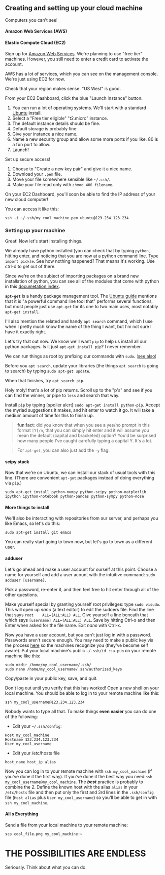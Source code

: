 ## Creating and setting up your cloud machine

Computers you can't see!

#### Amazon Web Services (AWS)
#### Elastic Compute Cloud (EC2)

Sign up for [Amazon Web Services](http://aws.amazon.com/). We're planning to use "free tier" machines. However, you still need to enter a credit card to activate the account.

AWS has a lot of services, which you can see on the management console. We're just using EC2 for now.

Check that your region makes sense. "US West" is good.

From your EC2 Dashboard, click the blue "Launch Instance" button.

 1. You can run a lot of operating systems. We'll start with a standard [Ubuntu](http://www.ubuntu.com/) install.
 2. Select a "Free tier eligible" "t2.micro" instance.
 3. The default instance details should be fine.
 4. Default storage is probably fine.
 5. Give your instance a nice name.
 6. Name a new security group and allow some more ports if you like. 80 is a fun port to allow.
 7. Launch!

Set up secure access!

 1. Choose to "Create a new key pair" and give it a nice name.
 2. Download your `.pem` file.
 3. Move your file somewhere sensible like `~/.ssh/`.
 4. Make your file read only with `chmod 400 filename`.

On your EC2 Dashboard, you'll soon be able to find the IP address of your new cloud computer!

You can access it like this:

```
ssh -i ~/.ssh/my_cool_machine.pem ubuntu@123.234.123.234
```


### Setting up your machine

Great! Now let's start installing things.

We already have python installed (you can check that by typing `python`, hitting enter, and noticing that you are now at a python command line. Type `import pickle`. See how nothing happened? That means it's working. Use ctrl-d to get out of there.

Since we're on the subject of importing packages on a brand new installation of python, you can see all of the modules that come with python in this [documetation index](https://docs.python.org/2/library/index.html).

**`apt-get`** is a handy package management tool. The [Ubuntu guide](https://help.ubuntu.com/12.04/serverguide/apt-get.html) mentions that it is "a powerful command line tool that" performs several functions, but most people just use `apt-get` for its one to two main uses, most notably `apt-get install`.

I'll also mention the related and handy `apt search` command, which I use when I pretty much know the name of the thing I want, but I'm not sure I have it exactly right.

Let's try that out now. We know we'll want `pip` to help us install all our python packages. Is it just `apt-get install pip`?  I never remember.

We can run things as root by prefixing our commands with `sudo`. ([see also](https://xkcd.com/149/))

Before you `apt search`, update your libraries (the things `apt search` is going to search) by typing `sudo apt-get update`.

When that finishes, try `apt search pip`.

Holy moly! that's a lot of pip returns. Scroll up to the "p's" and see if you can find the winner, or pipe to `less` and search that way.

Install `pip` by typing [spoiler alert] `sudo apt-get install python-pip`. Accept the myriad suggestions it makes, and hit enter to watch it go. It will take a medium amount of time for this to finish up.

> **fun fact**: did you know that when you see a yes/no prompt in this format `[Y]/n`, that you can simply hit enter and it will assume you mean the default (capital and bracketed) option? You'd be surprised how many people I've caught carefully typing a capital Y. It's a lot.

> For `apt-get`, you can also just add the `-y` flag.


#### scipy stack

Now that we're on Ubuntu, we can install our stack of usual tools with this line. (There are convenient `apt-get` packages instead of doing everything via `pip`.)

```
sudo apt-get install python-numpy python-scipy python-matplotlib ipython ipython-notebook python-pandas python-sympy python-nose
```


#### More things to install

We'll also be interacting with repositories from our server, and perhaps you like Emacs, so let's do this:

```
sudo apt-get install git emacs
```

You can really start going to town now, but let's go to town as a different user.


#### adduser

Let's go ahead and make a user account for ourself at this point. Choose a name for yourself and add a user acount with the intuitive command:  `sudo adduser [username]`.

Pick a password, re-enter it, and then feel free to hit enter through all of the other questions.

Make yourself special by granting yourself root privileges: type `sudo visudo`. This will open up _nano_ (a text editor) to edit the sudoers file. Find the line that says `root    ALL=(ALL:ALL) ALL`. Give yourself a line beneath that which says `[username] ALL=(ALL:ALL) ALL`. Save by hitting Ctrl-o and then Enter when asked for the file name. Exit _nano_ with Ctrl-x.

Now you have a user account, but you can't just log in with a password. Passwords aren't secure enough. You may need to make a public key via the process [here](http://docs.oracle.com/cd/E19253-01/816-4557/sshuser-33/index.html) so the machines recognize you (they've become self aware).  Put your local machine's public `~/.ssh/id_rsa.pub` on your remote machine like this:

```
sudo mkdir /home/my_cool_username/.ssh/
sudo nano /home/my_cool_username/.ssh/authorized_keys
```

Copy/paste in your public key, save, and quit.

Don't log out until you verify that this has worked! Open a new shell on your local machine. You should be able to log in to your remote machine like this:

```
ssh my_cool_username@123.234.123.234
```

Nobody wants to type all that. To make things **even easier** you can do one of the following:

* Edit your `~/.ssh/config`:
```
Host my_cool_machine
Hostname 123.234.123.234
User my_cool_username
```
* Edit your /etc/hosts file
```
host_name host_ip alias
```

Now you can log in to your remote machine with `ssh my_cool_machine` (if you've done it the first way).  If you've done it the best way you need `ssh my_cool_username@my_cool_machine`.  The ***best*** practice is probably to combine the 2.  Define the known host with the alias `alias` in your `/etc/hosts` file and then put only the first and 3rd lines in the `.ssh/config` file (`Host alias` plus `User my_cool_username`) so you'll be able to get in with `ssh my_cool_machine`.


#### All s Everything

Send a file from your local machine to your remote machine:

```
scp cool_file.png my_cool_machine:~
```

# THE POSSIBILITIES ARE ENDLESS

Seriously. Think about what you can do.
